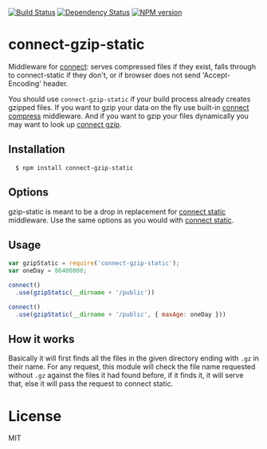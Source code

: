 [![Build Status](https://img.shields.io/travis/code42day/connect-gzip-static.svg)](http://travis-ci.org/code42day/connect-gzip-static)
[![Dependency Status](https://img.shields.io/gemnasium/code42day/connect-gzip-static.svg)](https://gemnasium.com/code42day/connect-gzip-static)
[![NPM version](https://img.shields.io/npm/v/connect-gzip-static.svg)](https://www.npmjs.org/package/connect-gzip-static)

# connect-gzip-static

Middleware for [connect][]: serves compressed files if they exist, falls through to connect-static
if they don't, or if browser does not send 'Accept-Encoding' header.

You should use `connect-gzip-static` if your build process already creates gzipped files. If you
want to gzip your data on the fly use built-in [connect compress][] middleware. And if you want to
gzip your files dynamically you may want to look up [connect gzip][].

## Installation

	  $ npm install connect-gzip-static

## Options

gzip-static is meant to be a drop in replacement for [connect static][] middleware. Use the same
options as you would with [connect static][].


## Usage

```javascript
var gzipStatic = require('connect-gzip-static');
var oneDay = 86400000;

connect()
  .use(gzipStatic(__dirname + '/public'))

connect()
  .use(gzipStatic(__dirname + '/public', { maxAge: oneDay }))
```

## How it works

Basically it will first finds all the files in the given directory ending with `.gz` in their name. For any request, this module will check the file name requested without `.gz` against the files it had found before, if it finds it, it will serve that, else it will pass the request to connect static.

# License

MIT

[connect]: http://www.senchalabs.org/connect
[connect static]: http://www.senchalabs.org/connect/static.html
[connect compress]: http://www.senchalabs.org/connect/compress.html
[connect gzip]: https://github.com/tikonen/connect-gzip
